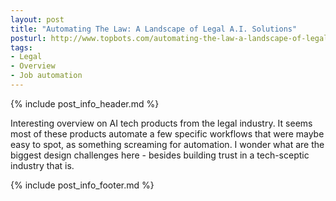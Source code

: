 ```yaml
---
layout: post
title: "Automating The Law: A Landscape of Legal A.I. Solutions"
posturl: http://www.topbots.com/automating-the-law-a-landscape-of-legal-a-i-solutions/
tags:
- Legal
- Overview
- Job automation
---
```


{% include post_info_header.md %}

Interesting overview on AI tech products from the legal industry. It seems most of these products automate a few specific workflows that were maybe easy to spot, as something screaming for automation. I wonder what are the biggest design challenges here - besides building trust in a tech-sceptic industry that is.

<!--more-->
{% include post_info_footer.md %}
